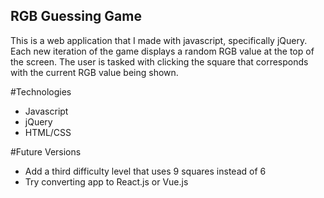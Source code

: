 ## RGB Guessing Game
This is a web application that I made with javascript, specifically jQuery. Each new iteration of the game displays a random RGB value at the top of the screen. The user is tasked with clicking the square that corresponds with the current RGB value being shown.

#Technologies
- Javascript
- jQuery
- HTML/CSS

#Future Versions
- Add a third difficulty level that uses 9 squares instead of 6
- Try converting app to React.js or Vue.js
